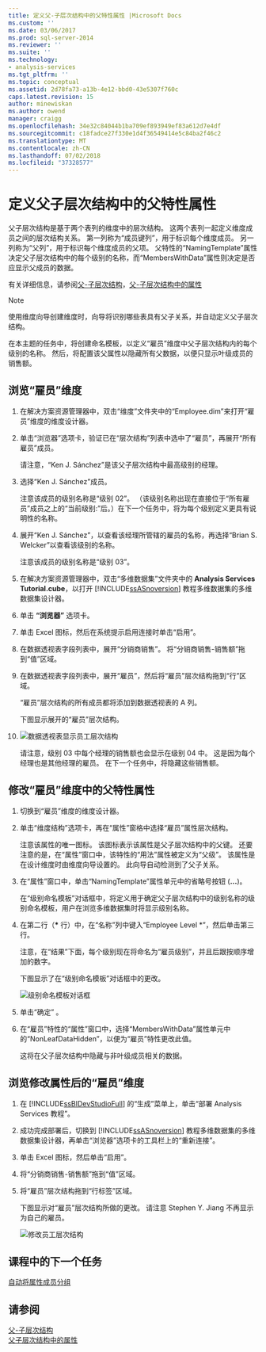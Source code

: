 ```yaml
---
title: 定义父-子层次结构中的父特性属性 |Microsoft Docs
ms.custom: ''
ms.date: 03/06/2017
ms.prod: sql-server-2014
ms.reviewer: ''
ms.suite: ''
ms.technology:
- analysis-services
ms.tgt_pltfrm: ''
ms.topic: conceptual
ms.assetid: 2d78fa73-a13b-4e12-bbd0-43e5307f760c
caps.latest.revision: 15
author: minewiskan
ms.author: owend
manager: craigg
ms.openlocfilehash: 34e32c84044b1ba709ef893949ef83a612d7e4df
ms.sourcegitcommit: c18fadce27f330e1d4f36549414e5c84ba2f46c2
ms.translationtype: MT
ms.contentlocale: zh-CN
ms.lasthandoff: 07/02/2018
ms.locfileid: "37328577"
---
```

# <a name="defining-parent-attribute-properties-in-a-parent-child-hierarchy"></a>定义父子层次结构中的父特性属性
  父子层次结构是基于两个表列的维度中的层次结构。 这两个表列一起定义维度成员之间的层次结构关系。 第一列称为“成员键列”，用于标识每个维度成员。 另一列称为“父列”，用于标识每个维度成员的父项。 父特性的“NamingTemplate”属性决定父子层次结构中的每个级别的名称，而“MembersWithData”属性则决定是否应显示父成员的数据。  
  
 有关详细信息，请参阅[父-子层次结构](multidimensional-models/parent-child-dimension.md)，[父-子层次结构中的属性](multidimensional-models/parent-child-dimension-attributes.md)  
  
> [!NOTE]  
>  使用维度向导创建维度时，向导将识别哪些表具有父子关系，并自动定义父子层次结构。  
  
 在本主题的任务中，将创建命名模板，以定义“雇员”维度中父子层次结构内的每个级别的名称。 然后，将配置该父属性以隐藏所有父数据，以便只显示叶级成员的销售额。  
  
## <a name="browsing-the-employee-dimension"></a>浏览“雇员”维度  
  
1.  在解决方案资源管理器中，双击“维度”文件夹中的“Employee.dim”来打开“雇员”维度的维度设计器。  
  
2.  单击“浏览器”选项卡，验证已在“层次结构”列表中选中了“雇员”，再展开“所有雇员”成员。  
  
     请注意，“Ken J. Sánchez”是该父子层次结构中最高级别的经理。  
  
3.  选择“Ken J. Sánchez”成员。  
  
     注意该成员的级别名称是“级别 02”。 （该级别名称出现在直接位于“所有雇员”成员之上的“当前级别:”后。）在下一个任务中，将为每个级别定义更具有说明性的名称。  
  
4.  展开“Ken J. Sánchez”，以查看该经理所管辖的雇员的名称，再选择“Brian S. Welcker”以查看该级别的名称。  
  
     注意该成员的级别名称是“级别 03”。  
  
5.  在解决方案资源管理器中，双击“多维数据集”文件夹中的 **Analysis Services Tutorial.cube**，以打开 [!INCLUDE[ssASnoversion](../includes/ssasnoversion-md.md)] 教程多维数据集的多维数据集设计器。  
  
6.  单击 **“浏览器”** 选项卡。  
  
7.  单击 Excel 图标，然后在系统提示启用连接时单击“启用”。  
  
8.  在数据透视表字段列表中，展开“分销商销售”。 将“分销商销售-销售额”拖到“值”区域。  
  
9. 在数据透视表字段列表中，展开“雇员”，然后将“雇员”层次结构拖到“行”区域。  
  
     “雇员”层次结构的所有成员都将添加到数据透视表的 A 列。  
  
     下图显示展开的“雇员”层次结构。  
  
10. ![数据透视表显示员工层次结构](../../2014/tutorials/media/l4-employee-1.gif "显示员工层次结构的数据透视表")  
  
     请注意，级别 03 中每个经理的销售额也会显示在级别 04 中。 这是因为每个经理也是其他经理的雇员。 在下一个任务中，将隐藏这些销售额。  
  
## <a name="modifying-parent-attribute-properties-in-the-employee-dimension"></a>修改“雇员”维度中的父特性属性  
  
1.  切换到“雇员”维度的维度设计器。  
  
2.  单击“维度结构”选项卡，再在“属性”窗格中选择“雇员”属性层次结构。  
  
     注意该属性的唯一图标。 该图标表示该属性是父子层次结构中的父键。 还要注意的是，在“属性”窗口中，该特性的“用法”属性被定义为“父级”。 该属性是在设计维度时由维度向导设置的。 此向导自动检测到了父子关系。  
  
3.  在“属性”窗口中，单击“NamingTemplate”属性单元中的省略号按钮 (**...**)。  
  
     在“级别命名模板”对话框中，将定义用于确定父子层次结构中的级别名称的级别命名模板，用户在浏览多维数据集时将显示级别名称。  
  
4.  在第二行（**\*** 行）中，在“名称”列中键入“Employee Level \*”，然后单击第三行。  
  
     注意，在“结果”下面，每个级别现在将命名为“雇员级别”，并且后跟按顺序增加的数字。  
  
     下图显示了在“级别命名模板”对话框中的更改。  
  
     ![级别命名模板对话框](../../2014/tutorials/media/l4-namingtemplate.gif "级别命名模板对话框")  
  
5.  单击“确定” 。  
  
6.  在“雇员”特性的“属性”窗口中，选择“MembersWithData”属性单元中的“NonLeafDataHidden”，以便为“雇员”特性更改此值。  
  
     这将在父子层次结构中隐藏与非叶级成员相关的数据。  
  
## <a name="browsing-the-employee-dimension-with-the-modified-attributes"></a>浏览修改属性后的“雇员”维度  
  
1.  在 [!INCLUDE[ssBIDevStudioFull](../includes/ssbidevstudiofull-md.md)] 的“生成”菜单上，单击“部署 Analysis Services 教程”。  
  
2.  成功完成部署后，切换到 [!INCLUDE[ssASnoversion](../includes/ssasnoversion-md.md)] 教程多维数据集的多维数据集设计器，再单击“浏览器”选项卡的工具栏上的“重新连接”。  
  
3.  单击 Excel 图标，然后单击“启用”。  
  
4.  将“分销商销售-销售额”拖到“值”区域。  
  
5.  将“雇员”层次结构拖到“行标签”区域。  
  
     下图显示对“雇员”层次结构所做的更改。 请注意 Stephen Y. Jiang 不再显示为自己的雇员。  
  
     ![修改员工层次结构](../../2014/tutorials/media/l4-employee-2.png "修改员工层次结构")  
  
## <a name="next-task-in-lesson"></a>课程中的下一个任务  
 [自动将属性成员分组](../analysis-services/lesson-4-3-automatically-grouping-attribute-members.md)  
  
## <a name="see-also"></a>请参阅  
 [父-子层次结构](multidimensional-models/parent-child-dimension.md)   
 [父子层次结构中的属性](multidimensional-models/parent-child-dimension-attributes.md)  
  
  
